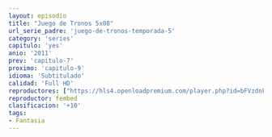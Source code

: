 ```yaml
---
layout: episodio
title: "Juego de Tronos 5x08"
url_serie_padre: 'juego-de-tronos-temporada-5'
category: 'series'
capitulo: 'yes'
anio: '2011'
prev: 'capitulo-7'
proximo: 'capitulo-9'
idioma: 'Subtitulado'
calidad: 'Full HD'
reproductores: ["https://hls4.openloadpremium.com/player.php?id=bFVzdnFtbTRVZFI2TjFYc0dKMkJ6cW44UEF4Y0cxM2hYQldIRTk3OTNwaEM4T1VHQXdSVm9KcndXZkVBTVZQSTA4cll4TlgreHI3RmpDL29iUGtycnc9PQ&sub=https://sub.cuevana2.io/vtt-sub/sub7/Game.Of.Thrones.S05E08.vtt"]
reproductor: fembed
clasificacion: '+10'
tags:
- Fantasia
---
```












